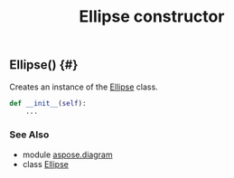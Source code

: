 ﻿---
title: Ellipse constructor
second_title: Aspose.Diagram for Python via .NET API References
description: 
type: docs
weight: 10
url: /python-net/aspose.diagram/ellipse/__init__/
is_root: false
---

## Ellipse() {#}

Creates an instance of the [Ellipse](/diagram/python-net/aspose.diagram/ellipse) class.



```python
def __init__(self):
    ...
```





### See Also
* module [aspose.diagram](../../)
* class [Ellipse](/diagram/python-net/aspose.diagram/ellipse)
